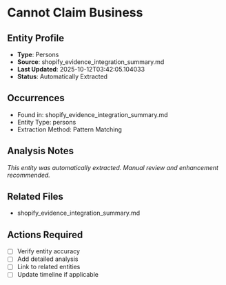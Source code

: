 # Cannot Claim Business

## Entity Profile
- **Type**: Persons
- **Source**: shopify_evidence_integration_summary.md
- **Last Updated**: 2025-10-12T03:42:05.104033
- **Status**: Automatically Extracted

## Occurrences
- Found in: shopify_evidence_integration_summary.md
- Entity Type: persons
- Extraction Method: Pattern Matching

## Analysis Notes
*This entity was automatically extracted. Manual review and enhancement recommended.*

## Related Files
- shopify_evidence_integration_summary.md

## Actions Required
- [ ] Verify entity accuracy
- [ ] Add detailed analysis
- [ ] Link to related entities
- [ ] Update timeline if applicable
